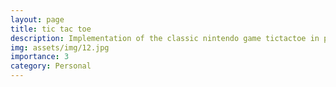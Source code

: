 ```yaml
---
layout: page
title: tic tac toe
description: Implementation of the classic nintendo game tictactoe in pygame.
img: assets/img/12.jpg
importance: 3
category: Personal
---
```

